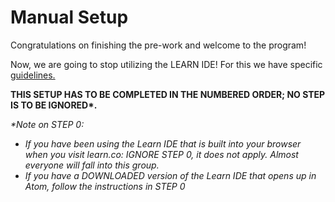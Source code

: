 # Manual Setup

Congratulations on finishing the pre-work and welcome to the program!

Now, we are going to stop utilizing the LEARN IDE! For this we have specific [guidelines.](http://help.learn.co/technical-support/local-environment/mac-osx-manual-environment-set-up)  

**THIS SETUP HAS TO BE COMPLETED IN THE NUMBERED ORDER; NO STEP IS TO BE IGNORED\*.**

_\*Note on STEP 0:_ 
* _If you have been using the Learn IDE that is built into your browser when you visit learn.co: IGNORE STEP 0, it does not apply. Almost everyone will fall into this group._ 
* _If you have a DOWNLOADED version of the Learn IDE that opens up in Atom, follow the instructions in STEP 0_
